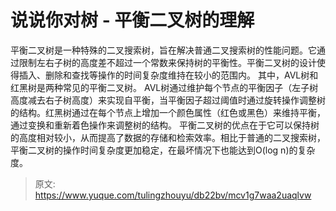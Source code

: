 # 说说你对树 - 平衡二叉树的理解

平衡二叉树是一种特殊的二叉搜索树，旨在解决普通二叉搜索树的性能问题。它通过限制左右子树的高度差不超过一个常数来保持树的平衡性。平衡二叉树的设计使得插入、删除和查找等操作的时间复杂度维持在较小的范围内。
其中，AVL树和红黑树是两种常见的平衡二叉树。
AVL树通过维护每个节点的平衡因子（左子树高度减去右子树高度）来实现自平衡，当平衡因子超过阈值时通过旋转操作调整树的结构。红黑树通过在每个节点上增加一个颜色属性（红色或黑色）来维持平衡，通过变换和重新着色操作来调整树的结构。
平衡二叉树的优点在于它可以保持树的高度相对较小，从而提高了数据的存储和检索效率。相比于普通的二叉搜索树，平衡二叉树的操作时间复杂度更加稳定，在最坏情况下也能达到O(log n)的复杂度。


> 原文: <https://www.yuque.com/tulingzhouyu/db22bv/mcv1g7waa2uaqlvw>